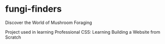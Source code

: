 # fungi-finders

Discover the World of Mushroom Foraging

Project used in learning Professional CSS: Learning Building a Website from Scratch
